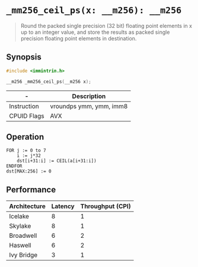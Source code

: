 `_mm256_ceil_ps(x: __m256): __m256`
===================================

> Round the packed single precision (32 bit) floating point elements in x up to an integer value, and store the results as packed single precision floating point elements in destination.

## Synopsis

```c
#include <immintrin.h>

__m256 _mm256_ceil_ps(__m256 x);
```

| -           | Description             |
| ----------- | ----------------------- |
| Instruction | vroundps ymm, ymm, imm8 |
| CPUID Flags | AVX                     |

## Operation

```
FOR j := 0 to 7
	i := j*32
	dst[i+31:i] := CEIL(a[i+31:i])
ENDFOR
dst[MAX:256] := 0
```

## Performance

| Architecture | Latency | Throughput (CPI) |
| ------------ | ------- | ---------------- |
| Icelake      | 8       | 1                |
| Skylake      | 8       | 1                |
| Broadwell    | 6       | 2                |
| Haswell      | 6       | 2                |
| Ivy Bridge   | 3       | 1                |
